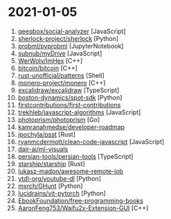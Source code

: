 # 2021-01-05

1. [qeeqbox/social-analyzer](https://github.com/qeeqbox/social-analyzer "API and Web App for analyzing & finding a person profile across 300+ social media websites (Detections are updated regularly)") [JavaScript]
2. [sherlock-project/sherlock](https://github.com/sherlock-project/sherlock "🔎 Hunt down social media accounts by username across social networks") [Python]
3. [probml/pyprobml](https://github.com/probml/pyprobml "Python code for Machine learning: a probabilistic perspective (2nd edition)") [JupyterNotebook]
4. [subnub/myDrive](https://github.com/subnub/myDrive "Node.js and mongoDB Google Drive Clone") [JavaScript]
5. [WerWolv/ImHex](https://github.com/WerWolv/ImHex "A Hex Editor for Reverse Engineers, Programmers and people that value their eye sight when working at 3 AM.") [C++]
6. [bitcoin/bitcoin](https://github.com/bitcoin/bitcoin "Bitcoin Core integration/staging tree") [C++]
7. [rust-unofficial/patterns](https://github.com/rust-unofficial/patterns "A catalogue of Rust design patterns, anti-patterns and idioms") [Shell]
8. [monero-project/monero](https://github.com/monero-project/monero "Monero: the secure, private, untraceable cryptocurrency") [C++]
9. [excalidraw/excalidraw](https://github.com/excalidraw/excalidraw "Virtual whiteboard for sketching hand-drawn like diagrams") [TypeScript]
10. [boston-dynamics/spot-sdk](https://github.com/boston-dynamics/spot-sdk "Spot SDK repo") [Python]
11. [firstcontributions/first-contributions](https://github.com/firstcontributions/first-contributions "🚀✨ Help beginners to contribute to open source projects") 
12. [trekhleb/javascript-algorithms](https://github.com/trekhleb/javascript-algorithms "📝 Algorithms and data structures implemented in JavaScript with explanations and links to further readings") [JavaScript]
13. [photoprism/photoprism](https://github.com/photoprism/photoprism "Personal Photo Management powered by Go and Google TensorFlow") [Go]
14. [kamranahmedse/developer-roadmap](https://github.com/kamranahmedse/developer-roadmap "Roadmap to becoming a web developer in 2021") 
15. [jpochyla/psst](https://github.com/jpochyla/psst "Fast and multi-platform Spotify client with native GUI") [Rust]
16. [ryanmcdermott/clean-code-javascript](https://github.com/ryanmcdermott/clean-code-javascript "🛁 Clean Code concepts adapted for JavaScript") [JavaScript]
17. [dair-ai/ml-visuals](https://github.com/dair-ai/ml-visuals "🎨 ML Visuals contains figures and templates which you can reuse and customize to improve your scientific writing.") 
18. [persian-tools/persian-tools](https://github.com/persian-tools/persian-tools "An anthology of a variety of tools for the Persian language in javascript") [TypeScript]
19. [starship/starship](https://github.com/starship/starship "☄🌌️ The minimal, blazing-fast, and infinitely customizable prompt for any shell!") [Rust]
20. [lukasz-madon/awesome-remote-job](https://github.com/lukasz-madon/awesome-remote-job "A curated list of awesome remote jobs and resources. Inspired by https://github.com/vinta/awesome-python") 
21. [ytdl-org/youtube-dl](https://github.com/ytdl-org/youtube-dl "Command-line program to download videos from YouTube.com and other video sites") [Python]
22. [mxrch/GHunt](https://github.com/mxrch/GHunt "🕵️‍♂️ Investigate Google Accounts with emails.") [Python]
23. [lucidrains/vit-pytorch](https://github.com/lucidrains/vit-pytorch "Implementation of Vision Transformer, a simple way to achieve SOTA in vision classification with only a single transformer encoder, in Pytorch") [Python]
24. [EbookFoundation/free-programming-books](https://github.com/EbookFoundation/free-programming-books "📚 Freely available programming books") 
25. [AaronFeng753/Waifu2x-Extension-GUI](https://github.com/AaronFeng753/Waifu2x-Extension-GUI "Image, GIF and Video enlarger/upscaler(super-resolution) achieved with Waifu2x, SRMD, RealSR, Anime4K and ACNet.") [C++]

